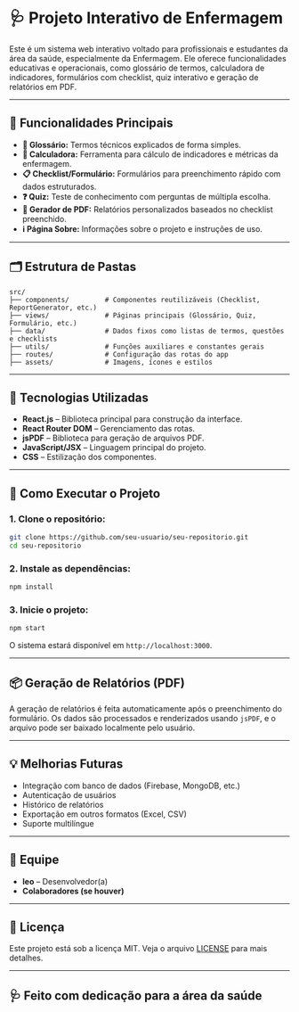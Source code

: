 
# 🩺 Projeto Interativo de Enfermagem

Este é um sistema web interativo voltado para profissionais e estudantes da área da saúde, especialmente da Enfermagem. Ele oferece funcionalidades educativas e operacionais, como glossário de termos, calculadora de indicadores, formulários com checklist, quiz interativo e geração de relatórios em PDF.

---

## 🔗 Funcionalidades Principais

- **📖 Glossário:** Termos técnicos explicados de forma simples.
- **🧮 Calculadora:** Ferramenta para cálculo de indicadores e métricas da enfermagem.
- **📋 Checklist/Formulário:** Formulários para preenchimento rápido com dados estruturados.
- **❓ Quiz:** Teste de conhecimento com perguntas de múltipla escolha.
- **🧾 Gerador de PDF:** Relatórios personalizados baseados no checklist preenchido.
- **ℹ️ Página Sobre:** Informações sobre o projeto e instruções de uso.

---

## 🗂️ Estrutura de Pastas

```
src/
├── components/         # Componentes reutilizáveis (Checklist, ReportGenerator, etc.)
├── views/              # Páginas principais (Glossário, Quiz, Formulário, etc.)
├── data/               # Dados fixos como listas de termos, questões e checklists
├── utils/              # Funções auxiliares e constantes gerais
├── routes/             # Configuração das rotas do app
├── assets/             # Imagens, ícones e estilos
```

---

## 🧾 Tecnologias Utilizadas

- **React.js** – Biblioteca principal para construção da interface.
- **React Router DOM** – Gerenciamento das rotas.
- **jsPDF** – Biblioteca para geração de arquivos PDF.
- **JavaScript/JSX** – Linguagem principal do projeto.
- **CSS** – Estilização dos componentes.

---

## 🚀 Como Executar o Projeto

### 1. Clone o repositório:
```bash
git clone https://github.com/seu-usuario/seu-repositorio.git
cd seu-repositorio
```

### 2. Instale as dependências:
```bash
npm install
```

### 3. Inicie o projeto:
```bash
npm start
```

O sistema estará disponível em `http://localhost:3000`.

---

## 📦 Geração de Relatórios (PDF)

A geração de relatórios é feita automaticamente após o preenchimento do formulário. Os dados são processados e renderizados usando `jsPDF`, e o arquivo pode ser baixado localmente pelo usuário.

---

## 💡 Melhorias Futuras

- Integração com banco de dados (Firebase, MongoDB, etc.)
- Autenticação de usuários
- Histórico de relatórios
- Exportação em outros formatos (Excel, CSV)
- Suporte multilíngue

---

## 👥 Equipe

- **leo** – Desenvolvedor(a)
- **Colaboradores (se houver)**

---

## 📄 Licença

Este projeto está sob a licença MIT. Veja o arquivo [LICENSE](LICENSE) para mais detalhes.

---

## 🩺 Feito com dedicação para a área da saúde
